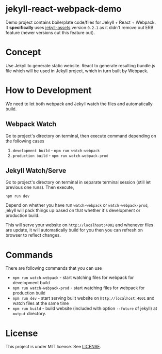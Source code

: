 # jekyll-react-webpack-demo

Demo project contains boilerplate code/files for Jekyll + React + Webpack.
It **specifically** uses [jekyll-assets](https://github.com/jekyll/jekyll-assets) version `0.2.1` as it didn't remove out ERB feature (newer versions cut this feature out).

# Concept

Use Jekyll to generate static website. React to generate resulting bundle.js file which will be used in Jekyll project, which in turn built by Webpack.

# How to Development

We need to let both webpack and Jekyll watch the files and automatically build.

## Webpack Watch

Go to project's directory on terminal, then execute command depending on the following cases

1. `development build` - `npm run watch-webpack`
2. `production build` - `npm run watch-webpack-prod`

## Jekyll Watch/Serve

Go to project's directory on terminal in separate terminal session (still let previous one runs). Then execute,

`npm run dev`

Depend on whether you have run `watch-webpack` or `watch-webpack-prod`, jekyll will pack things up based on that whether it's development or production build.

This will serve your website on `http://localhost:4001` and whenever files are update, it will automatically build for you then you can refresh on browser to reflect changes.

# Commands

There are following commands that you can use

* `npm run watch-webpack` - start watching files for webpack for development build
* `npm run watch-webpack-prod` - start watching files for webpack for production build
* `npm run dev` - start serving built website on `http://localhost:4001` and watch files at the same time
* `npm run build` - build website (included with option `--future` of jekyll) at `output` directory.

# License

This project is under MIT license.
See [LICENSE](https://github.com/haxpor/jekyll-react-webpack-demo/blob/master/LICENSE).